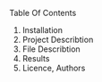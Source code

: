 Table Of Contents
 1) Installation
 2) Project Describtion
 3) File Describtion
 4) Results
 5) Licence, Authors
